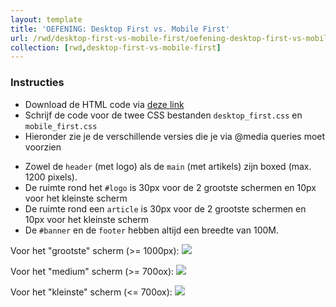 ```yaml
---
layout: template
title: 'OEFENING: Desktop First vs. Mobile First'
url: /rwd/desktop-first-vs-mobile-first/oefening-desktop-first-vs-mobile-first
collection: [rwd,desktop-first-vs-mobile-first]
---
```

<div class="highlight">
    <h3>Instructies</h3>
    <ul>
        <li>Download de HTML code via <a href="/webdesign/oefeningen/assets_desktop_first_vs_mobile_first.zip">deze link</a></li>
        <li>Schrijf de code voor de twee CSS bestanden <code>desktop_first.css</code> en <code>mobile_first.css</code></li>
        <li>Hieronder zie je de verschillende versies die je via @media queries moet voorzien</li>
    </ul>
</div>

* Zowel de <code>header</code> (met logo) als de <code>main</code> (met artikels) zijn boxed (max. 1200 pixels).
* De ruimte rond het <code>#logo</code> is 30px voor de 2 grootste schermen en 10px voor het kleinste scherm
* De ruimte rond een <code>article</code> is 30px voor de 2 grootste schermen en 10px voor het kleinste scherm
* De <code>#banner</code> en de <code>footer</code> hebben altijd een breedte van 100M.

Voor het "grootste" scherm (>= 1000px):
<img src="/webdesign/oefeningen/desktop_first_vs_mobile_first_large.png" /> 

Voor het "medium" scherm (>= 700ox):
<img src="/webdesign/oefeningen/desktop_first_vs_mobile_first_medium.png" /> 

Voor het "kleinste" scherm (<= 700ox):
<img src="/webdesign/oefeningen/desktop_first_vs_mobile_first_small.png" /> 